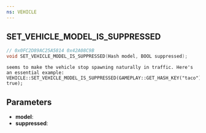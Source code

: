 ```yaml
---
ns: VEHICLE
---
```

## SET_VEHICLE_MODEL_IS_SUPPRESSED

```c
// 0x0FC2D89AC25A5814 0x42A08C9B
void SET_VEHICLE_MODEL_IS_SUPPRESSED(Hash model, BOOL suppressed);
```

```
seems to make the vehicle stop spawning naturally in traffic. Here's an essential example:  
VEHICLE::SET_VEHICLE_MODEL_IS_SUPPRESSED(GAMEPLAY::GET_HASH_KEY("taco"), true);  
```

## Parameters
* **model**: 
* **suppressed**: 

